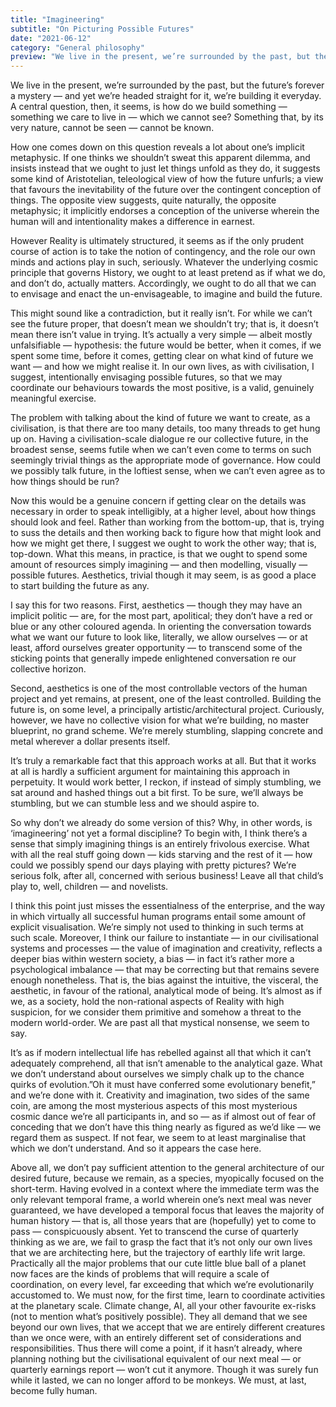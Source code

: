 ```yaml
---
title: "Imagineering"
subtitle: "On Picturing Possible Futures"
date: "2021-06-12"
category: "General philosophy"
preview: "We live in the present, we’re surrounded by the past, but the future’s forever a mystery — and yet we’re headed straight for it, we’re building it everyday. A central question, then, it seems, is how do we build something — something we care to live in — which we cannot see? Something that, by its very nature, cannot be seen — cannot be known."
---
```


We live in the present, we’re surrounded by the past, but the future’s forever a mystery — and yet we’re headed straight for it, we’re building it everyday. A central question, then, it seems, is how do we build something — something we care to live in — which we cannot see? Something that, by its very nature, cannot be seen — cannot be known.

How one comes down on this question reveals a lot about one’s implicit metaphysic. If one thinks we shouldn’t sweat this apparent dilemma, and insists instead that we ought to just let things unfold as they do, it suggests some kind of Aristotelian, teleological view of how the future unfurls; a view that favours the inevitability of the future over the contingent conception of things. The opposite view suggests, quite naturally, the opposite metaphysic; it implicitly endorses a conception of the universe wherein the human will and intentionality makes a difference in earnest.

However Reality is ultimately structured, it seems as if the only prudent course of action is to take the notion of contingency, and the role our own minds and actions play in such, seriously. Whatever the underlying cosmic principle that governs History, we ought to at least pretend as if what we do, and don’t do, actually matters. Accordingly, we ought to do all that we can to envisage and enact the un-envisageable, to imagine and build the future.

This might sound like a contradiction, but it really isn’t. For while we can’t see the future proper, that doesn’t mean we shouldn’t try; that is, it doesn’t mean there isn’t value in trying. It’s actually a very simple — albeit mostly unfalsifiable — hypothesis: the future would be better, when it comes, if we spent some time, before it comes, getting clear on what kind of future we want — and how we might realise it. In our own lives, as with civilisation, I suggest, intentionally envisaging possible futures, so that we may coordinate our behaviours towards the most positive, is a valid, genuinely meaningful exercise.

The problem with talking about the kind of future we want to create, as a civilisation, is that there are too many details, too many threads to get hung up on. Having a civilisation-scale dialogue re our collective future, in the broadest sense, seems futile when we can’t even come to terms on such seemingly trivial things as the appropriate mode of governance. How could we possibly talk future, in the loftiest sense, when we can’t even agree as to how things should be run?

Now this would be a genuine concern if getting clear on the details was necessary in order to speak intelligibly, at a higher level, about how things should look and feel. Rather than working from the bottom-up, that is, trying to suss the details and then working back to figure how that might look and how we might get there, I suggest we ought to work the other way; that is, top-down. What this means, in practice, is that we ought to spend some amount of resources simply imagining — and then modelling, visually — possible futures. Aesthetics, trivial though it may seem, is as good a place to start building the future as any.

I say this for two reasons. First, aesthetics — though they may have an implicit politic — are, for the most part, apolitical; they don’t have a red or blue or any other coloured agenda. In orienting the conversation towards what we want our future to look like, literally, we allow ourselves — or at least, afford ourselves greater opportunity — to transcend some of the sticking points that generally impede enlightened conversation re our collective horizon.

Second, aesthetics is one of the most controllable vectors of the human project and yet remains, at present, one of the least controlled. Building the future is, on some level, a principally artistic/architectural project. Curiously, however, we have no collective vision for what we’re building, no master blueprint, no grand scheme. We’re merely stumbling, slapping concrete and metal wherever a dollar presents itself.

It’s truly a remarkable fact that this approach works at all. But that it works at all is hardly a sufficient argument for maintaining this approach in perpetuity. It would work better, I reckon, if instead of simply stumbling, we sat around and hashed things out a bit first. To be sure, we’ll always be stumbling, but we can stumble less and we should aspire to.

So why don’t we already do some version of this? Why, in other words, is ‘imagineering’ not yet a formal discipline? To begin with, I think there’s a sense that simply imagining things is an entirely frivolous exercise. What with all the real stuff going down — kids starving and the rest of it — how could we possibly spend our days playing with pretty pictures? We’re serious folk, after all, concerned with serious business! Leave all that child’s play to, well, children — and novelists.

I think this point just misses the essentialness of the enterprise, and the way in which virtually all successful human programs entail some amount of explicit visualisation. We’re simply not used to thinking in such terms at such scale. Moreover, I think our failure to instantiate — in our civilisational systems and processes — the value of imagination and creativity, reflects a deeper bias within western society, a bias — in fact it’s rather more a psychological imbalance — that may be correcting but that remains severe enough nonetheless. That is, the bias against the intuitive, the visceral, the aesthetic, in favour of the rational, analytical mode of being. It’s almost as if we, as a society, hold the non-rational aspects of Reality with high suspicion, for we consider them primitive and somehow a threat to the modern world-order. We are past all that mystical nonsense, we seem to say.

It’s as if modern intellectual life has rebelled against all that which it can’t adequately comprehend, all that isn’t amenable to the analytical gaze. What we don’t understand about ourselves we simply chalk up to the chance quirks of evolution.”Oh it must have conferred some evolutionary benefit,” and we’re done with it. Creativity and imagination, two sides of the same coin, are among the most mysterious aspects of this most mysterious cosmic dance we’re all participants in, and so — as if almost out of fear of conceding that we don’t have this thing nearly as figured as we’d like — we regard them as suspect. If not fear, we seem to at least marginalise that which we don’t understand. And so it appears the case here.

Above all, we don’t pay sufficient attention to the general architecture of our desired future, because we remain, as a species, myopically focused on the short-term. Having evolved in a context where the immediate term was the only relevant temporal frame, a world wherein one’s next meal was never guaranteed, we have developed a temporal focus that leaves the majority of human history — that is, all those years that are (hopefully) yet to come to pass — conspicuously absent. Yet to transcend the curse of quarterly thinking as we are, we fail to grasp the fact that it’s not only our own lives that we are architecting here, but the trajectory of earthly life writ large. Practically all the major problems that our cute little blue ball of a planet now faces are the kinds of problems that will require a scale of coordination, on every level, far exceeding that which we’re evolutionarily accustomed to. We must now, for the first time, learn to coordinate activities at the planetary scale. Climate change, AI, all your other favourite ex-risks (not to mention what’s positively possible). They all demand that we see beyond our own lives, that we accept that we are entirely different creatures than we once were, with an entirely different set of considerations and responsibilities. Thus there will come a point, if it hasn’t already, where planning nothing but the civilisational equivalent of our next meal — or quarterly earnings report — won’t cut it anymore. Though it was surely fun while it lasted, we can no longer afford to be monkeys. We must, at last, become fully human.
